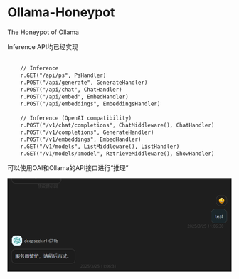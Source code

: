# Ollama-Honeypot
The Honeypot of Ollama

Inference API均已经实现

```

	// Inference
	r.GET("/api/ps", PsHandler)
	r.POST("/api/generate", GenerateHandler)
	r.POST("/api/chat", ChatHandler)
	r.POST("/api/embed", EmbedHandler)
	r.POST("/api/embeddings", EmbeddingsHandler)

	// Inference (OpenAI compatibility)
	r.POST("/v1/chat/completions", ChatMiddleware(), ChatHandler)
	r.POST("/v1/completions", GenerateHandler)
	r.POST("/v1/embeddings", EmbedHandler)
	r.GET("/v1/models", ListMiddleware(), ListHandler)
	r.GET("/v1/models/:model", RetrieveMiddleware(), ShowHandler)

```


可以使用OAI和Ollama的API接口进行“推理”

![效果展示](assets/893b4ed6c2a11a2fbd5466fae5ee318c.png)